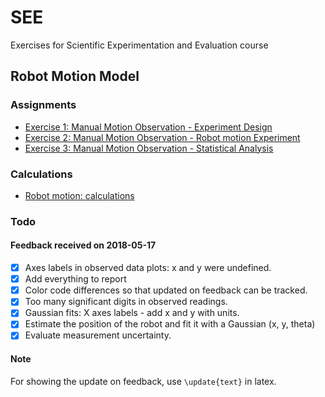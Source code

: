 # SEE
Exercises for Scientific Experimentation and Evaluation course

## Robot Motion Model

### Assignments
+ [Exercise 1: Manual Motion Observation - Experiment Design](robot_motion_model/hw1.tex)
+ [Exercise 2: Manual Motion Observation - Robot motion Experiment](robot_motion_model/hw2.tex)
+ [Exercise 3: Manual Motion Observation - Statistical Analysis](robot_motion_model/hw3.tex)

### Calculations
+ [Robot motion: calculations](robot_motion_model/SEEHomework_AbhishekPadalkar_MaxMensing_PranjalDhole_robot_motion_model.ipynb)


### Todo
#### Feedback received on 2018-05-17
- [x] Axes labels in observed data plots: x and y were undefined.
- [x] Add everything to report
- [x] Color code differences so that updated on feedback can be tracked.
- [x] Too many significant digits in observed readings.
- [x] Gaussian fits: X axes labels - add x and y with units.
- [x] Estimate the position of the robot and fit it with a Gaussian (x, y, theta)
- [x] Evaluate measurement uncertainty.

#### Note
For showing the update on feedback, use ``\update{text}`` in latex.
